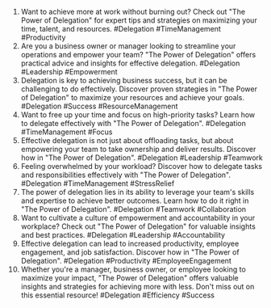 1. Want to achieve more at work without burning out? Check out "The Power of Delegation" for expert tips and strategies on maximizing your time, talent, and resources. #Delegation #TimeManagement #Productivity
2. Are you a business owner or manager looking to streamline your operations and empower your team? "The Power of Delegation" offers practical advice and insights for effective delegation. #Delegation #Leadership #Empowerment
3. Delegation is key to achieving business success, but it can be challenging to do effectively. Discover proven strategies in "The Power of Delegation" to maximize your resources and achieve your goals. #Delegation #Success #ResourceManagement
4. Want to free up your time and focus on high-priority tasks? Learn how to delegate effectively with "The Power of Delegation". #Delegation #TimeManagement #Focus
5. Effective delegation is not just about offloading tasks, but about empowering your team to take ownership and deliver results. Discover how in "The Power of Delegation". #Delegation #Leadership #Teamwork
6. Feeling overwhelmed by your workload? Discover how to delegate tasks and responsibilities effectively with "The Power of Delegation". #Delegation #TimeManagement #StressRelief
7. The power of delegation lies in its ability to leverage your team's skills and expertise to achieve better outcomes. Learn how to do it right in "The Power of Delegation". #Delegation #Teamwork #Collaboration
8. Want to cultivate a culture of empowerment and accountability in your workplace? Check out "The Power of Delegation" for valuable insights and best practices. #Delegation #Leadership #Accountability
9. Effective delegation can lead to increased productivity, employee engagement, and job satisfaction. Discover how in "The Power of Delegation". #Delegation #Productivity #EmployeeEngagement
10. Whether you're a manager, business owner, or employee looking to maximize your impact, "The Power of Delegation" offers valuable insights and strategies for achieving more with less. Don't miss out on this essential resource! #Delegation #Efficiency #Success
